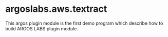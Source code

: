 # argoslabs.aws.textract

This argos plugin module is the first demo program which describe how to build 
ARGOS LABS plugin module.
